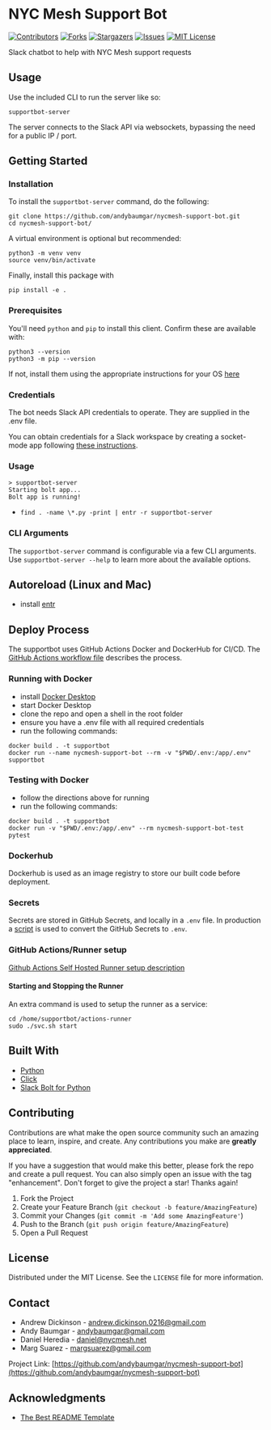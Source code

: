 
# NYC Mesh Support Bot
[![Contributors][contributors-shield]][contributors-url]
[![Forks][forks-shield]][forks-url]
[![Stargazers][stars-shield]][stars-url]
[![Issues][issues-shield]][issues-url]
[![MIT License][license-shield]][license-url]

Slack chatbot to help with NYC Mesh support requests

## Usage

Use the included CLI to run the server like so:
```shell
supportbot-server
```

The server connects to the Slack API via websockets, bypassing the need for a public IP / port.

## Getting Started

### Installation

To install the `supportbot-server` command, do the following:

```shell
git clone https://github.com/andybaumgar/nycmesh-support-bot.git
cd nycmesh-support-bot/
```

A virtual environment is optional but recommended:
```shell
python3 -m venv venv
source venv/bin/activate
```

Finally, install this package with
```shell
pip install -e .
```

### Prerequisites
You'll need `python` and `pip` to install this client. Confirm these are available with:
```shell
python3 --version
python3 -m pip --version
```

If not, install them using the appropriate instructions for your OS [here](https://www.python.org/downloads/)


### Credentials

The bot needs Slack API credentials to operate. They are supplied in the .env file.

You can obtain credentials for a Slack workspace by creating a socket-mode app following
[these instructions](https://api.slack.com/apis/connections/socket).

### Usage

```shell
> supportbot-server
Starting bolt app...
Bolt app is running!
```

- `find . -name \*.py -print | entr -r supportbot-server`

### CLI Arguments

The `supportbot-server` command is configurable via a few CLI arguments. Use 
`supportbot-server --help` to learn more about the available options.

## Autoreload (Linux and Mac)
- install [entr](https://github.com/eradman/entr)

## Deploy Process

The supportbot uses GitHub Actions Docker and DockerHub for CI/CD. The [GitHub Actions workflow file](/.github/workflows/ci.yml) describes the process.

### Running with Docker

- install [Docker Desktop](https://www.docker.com/products/docker-desktop/)
- start Docker Desktop
- clone the repo and open a shell in the root folder
- ensure you have a .env file with all required credentials
- run the following commands:
```shell
docker build . -t supportbot
docker run --name nycmesh-support-bot --rm -v "$PWD/.env:/app/.env" supportbot
```

### Testing with Docker
 
- follow the directions above for running
- run the following commands:
```shell
docker build . -t supportbot
docker run -v "$PWD/.env:/app/.env" --rm nycmesh-support-bot-test pytest
```

### Dockerhub
Dockerhub is used as an image registry to store our built code before deployment.

### Secrets

Secrets are stored in GitHub Secrets, and locally in a `.env` file. In production a [script](env_json_to_dotenv.py) is used to convert the GitHub Secrets to `.env`.

### GitHub Actions/Runner setup

[Github Actions Self Hosted Runner setup description](https://docs.github.com/en/actions/hosting-your-own-runners/adding-self-hosted-runners)

#### Starting and Stopping the Runner
An extra command is used to setup the runner as a service:
```
cd /home/supportbot/actions-runner
sudo ./svc.sh start
```

## Built With

* [Python](https://python.org)
* [Click](https://click.palletsprojects.com/)
* [Slack Bolt for Python](https://slack.dev/bolt-python/concepts)

## Contributing

Contributions are what make the open source community such an amazing place to learn, inspire, and create. Any contributions you make are **greatly appreciated**.

If you have a suggestion that would make this better, please fork the repo and create a pull request. You can also simply open an issue with the tag "enhancement".
Don't forget to give the project a star! Thanks again!

1. Fork the Project
2. Create your Feature Branch (`git checkout -b feature/AmazingFeature`)
3. Commit your Changes (`git commit -m 'Add some AmazingFeature'`)
4. Push to the Branch (`git push origin feature/AmazingFeature`)
5. Open a Pull Request

## License

Distributed under the MIT License. See the `LICENSE` file for more information.

## Contact
 - Andrew Dickinson - andrew.dickinson.0216@gmail.com
 - Andy Baumgar - andybaumgar@gmail.com
 - Daniel Heredia - daniel@nycmesh.net
 - Marg Suarez - margsuarez@gmail.com

Project Link: [https://github.com/andybaumgar/nycmesh-support-bot](https://github.com/andybaumgar/nycmesh-support-bot)

## Acknowledgments

* [The Best README Template](https://github.com/othneildrew/Best-README-Template)

[contributors-shield]: https://img.shields.io/github/contributors/andybaumgar/nycmesh-support-bot.svg
[contributors-url]: https://github.com/andybaumgar/nycmesh-support-bot/graphs/contributors
[forks-shield]: https://img.shields.io/github/forks/andybaumgar/nycmesh-support-bot.svg
[forks-url]: https://github.com/andybaumgar/nycmesh-support-bot/network/members
[stars-shield]: https://img.shields.io/github/stars/andybaumgar/nycmesh-support-bot.svg
[stars-url]: https://github.com/andybaumgar/nycmesh-support-bot/stargazers
[issues-shield]: https://img.shields.io/github/issues/andybaumgar/nycmesh-support-bot.svg
[issues-url]: https://github.com/andybaumgar/nycmesh-support-bot/issues
[license-shield]: https://img.shields.io/github/license/andybaumgar/nycmesh-support-bot.svg
[license-url]: https://github.com/andybaumgar/nycmesh-support-bot/blob/master/LICENSE.txt
